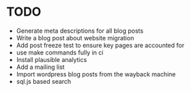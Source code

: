 # TODO
- Generate meta descriptions for all blog posts
- Write a blog post about website migration
- Add post freeze test to ensure key pages are accounted for
- use make commands fully in ci
- Install plausible analytics
- Add a mailing list
- Import wordpress blog posts from the wayback machine
- sql.js based search
